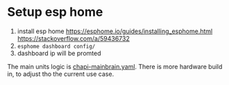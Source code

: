 # Setup esp home

1. install esp home https://esphome.io/guides/installing_esphome.html https://stackoverflow.com/a/59436732
2. `esphome dashboard config/`
3. dashboard ip will be promted

The main units logic is [chapi-mainbrain.yaml](esphome/config/chapi-mainbrain.yaml). There is more hardware build in, to adjust tho the current use case. 